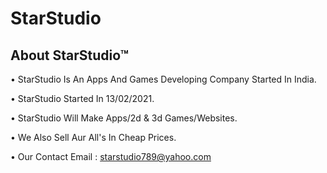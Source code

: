# StarStudio



## About StarStudio™



• StarStudio Is An Apps And Games Developing Company Started In India.


• StarStudio Started In 13/02/2021.


• StarStudio Will Make Apps/2d & 3d Games/Websites.



• We Also Sell Aur All's In Cheap Prices.



• Our Contact Email : starstudio789@yahoo.com
